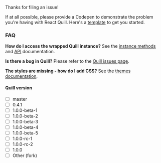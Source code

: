 Thanks for filing an issue!

If at all possible, please provide a Codepen to demonstrate the problem you're having with React Quill. Here's a [template] to get you started.

[template]:
http://codepen.io/alexkrolick/pen/xgyOXQ/left?editors=0010#0

### FAQ

**How do I access the wrapped Quill instance?**
See the [instance methods] and [API] documentation.

[instance methods]:
https://github.com/zenoamaro/react-quill#methods

[API]:
https://github.com/zenoamaro/react-quill#api-reference

**Is there a bug in Quill?**
Please refer to the [Quill issues page].

[Quill issues page]:
https://github.com/quilljs/quill/issues

**The styles are missing - how do I add CSS?**
See the [themes documentation].

[themes documentation]:
https://github.com/zenoamaro/react-quill#theme

#### Quill version
- [ ] master
- [ ] 0.4.1
- [ ] 1.0.0-beta-1
- [ ] 1.0.0-beta-2
- [ ] 1.0.0-beta-3
- [ ] 1.0.0-beta-4
- [ ] 1.0.0-beta-5
- [ ] 1.0.0-rc-1
- [ ] 1.0.0-rc-2
- [ ] 1.0.0
- [ ] Other (fork)
